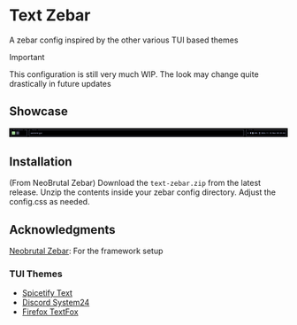 # Text Zebar

A zebar config inspired by the other various TUI based themes

> [!IMPORTANT]
>
> This configuration is still very much WIP. The look may change quite drastically in future updates

## Showcase

![](./misc/bar.png)

## Installation

(From NeoBrutal Zebar)
Download the `text-zebar.zip` from the latest release. Unzip the contents inside your zebar config directory. Adjust the config.css as needed.

## Acknowledgments

[Neobrutal Zebar](https://github.com/adriankarlen/neobrutal-zebar): For the framework setup

### TUI Themes

- [Spicetify Text](https://github.com/spicetify/spicetify-themes/tree/master/text)
- [Discord System24](https://github.com/refact0r/system24)
- [Firefox TextFox](https://github.com/adriankarlen/textfox/tree/main)
